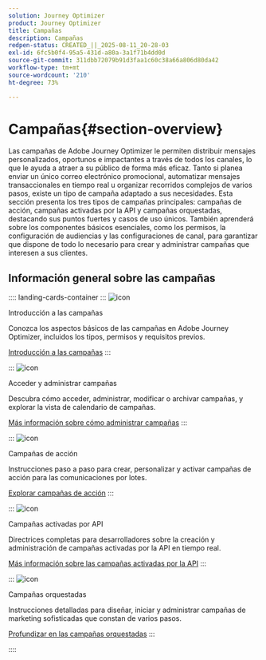 ```yaml
---
solution: Journey Optimizer
product: Journey Optimizer
title: Campañas
description: Campañas
redpen-status: CREATED_||_2025-08-11_20-28-03
exl-id: 6fc5b0f4-95a5-431d-a80a-3a1f71b4dd0d
source-git-commit: 311dbb72079b91d3faa1c60c38a66a806d80da42
workflow-type: tm+mt
source-wordcount: '210'
ht-degree: 73%

---
```


# Campañas{#section-overview}

Las campañas de Adobe Journey Optimizer le permiten distribuir mensajes personalizados, oportunos e impactantes a través de todos los canales, lo que le ayuda a atraer a su público de forma más eficaz. Tanto si planea enviar un único correo electrónico promocional, automatizar mensajes transaccionales en tiempo real u organizar recorridos complejos de varios pasos, existe un tipo de campaña adaptado a sus necesidades. Esta sección presenta los tres tipos de campañas principales: campañas de acción, campañas activadas por la API y campañas orquestadas, destacando sus puntos fuertes y casos de uso únicos. También aprenderá sobre los componentes básicos esenciales, como los permisos, la configuración de audiencias y las configuraciones de canal, para garantizar que dispone de todo lo necesario para crear y administrar campañas que interesen a sus clientes.

## Información general sobre las campañas

:::: landing-cards-container
:::
![icon](https://cdn.experienceleague.adobe.com/icons/circle-play.svg?lang=es)

Introducción a las campañas

Conozca los aspectos básicos de las campañas en Adobe Journey Optimizer, incluidos los tipos, permisos y requisitos previos.

[Introducción a las campañas](../using/campaigns/get-started-with-campaigns.md)
:::

:::
![icon](https://cdn.experienceleague.adobe.com/icons/list-check.svg?lang=es)

Acceder y administrar campañas

Descubra cómo acceder, administrar, modificar o archivar campañas, y explorar la vista de calendario de campañas.

[Más información sobre cómo administrar campañas](../using/campaigns/manage-campaigns.md)
:::

:::
![icon](https://cdn.experienceleague.adobe.com/icons/bullseye.svg?lang=es)

Campañas de acción

Instrucciones paso a paso para crear, personalizar y activar campañas de acción para las comunicaciones por lotes.

[Explorar campañas de acción](action-campaigns-landing-page.md)
:::

:::
![icon](https://cdn.experienceleague.adobe.com/icons/code-branch.svg?lang=es)

Campañas activadas por API

Directrices completas para desarrolladores sobre la creación y administración de campañas activadas por la API en tiempo real.

[Más información sobre las campañas activadas por la API](api-triggered-campaigns-landing-page.md)
:::

:::
![icon](https://cdn.experienceleague.adobe.com/icons/puzzle-piece.svg?lang=es)

Campañas orquestadas

Instrucciones detalladas para diseñar, iniciar y administrar campañas de marketing sofisticadas que constan de varios pasos.

[Profundizar en las campañas orquestadas](orchestrated-campaigns-landing-page.md)
:::

::::
